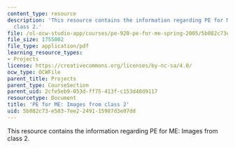 ```yaml
---
content_type: resource
description: 'This resource contains the information regarding PE for ME: Images from
  class 2.'
file: /ol-ocw-studio-app/courses/pe-920-pe-for-me-spring-2005/5b082c73e5837ee2249115987d3e07dd_MITPE_920S05_2.pdf
file_size: 1755002
file_type: application/pdf
learning_resource_types:
- Projects
license: https://creativecommons.org/licenses/by-nc-sa/4.0/
ocw_type: OCWFile
parent_title: Projects
parent_type: CourseSection
parent_uid: 2cfe5eb9-053d-ff75-413f-c153d48d9117
resourcetype: Document
title: 'PE for ME: Images from class 2'
uid: 5b082c73-e583-7ee2-2491-15987d3e07dd
---
```

This resource contains the information regarding PE for ME: Images from class 2.